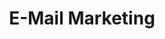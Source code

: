 ---
title: E-Mail Marketing
description: DigitalDigital E-Mail Marketing
listing:
  title: E-Mail Marketing
  description: Increase LTV by segmenting, understanding and appropriately targeting your e-mail list.
---